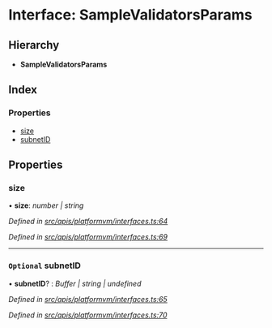 # Interface: SampleValidatorsParams

## Hierarchy

- **SampleValidatorsParams**

## Index

### Properties

- [size](platformvm_interfaces.samplevalidatorsparams#size)
- [subnetID](platformvm_interfaces.samplevalidatorsparams#optional-subnetid)

## Properties

### size

• **size**: _number | string_

_Defined in [src/apis/platformvm/interfaces.ts:64](https://github.com/chain4travel/caminojs/blob/3883166/src/apis/platformvm/interfaces.ts#L64)_

_Defined in [src/apis/platformvm/interfaces.ts:69](https://github.com/chain4travel/caminojs/blob/3883166/src/apis/platformvm/interfaces.ts#L69)_

---

### `Optional` subnetID

• **subnetID**? : _Buffer | string | undefined_

_Defined in [src/apis/platformvm/interfaces.ts:65](https://github.com/chain4travel/caminojs/blob/3883166/src/apis/platformvm/interfaces.ts#L65)_

_Defined in [src/apis/platformvm/interfaces.ts:70](https://github.com/chain4travel/caminojs/blob/3883166/src/apis/platformvm/interfaces.ts#L70)_
